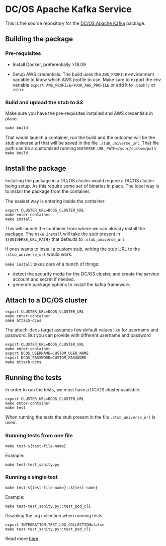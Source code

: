 # DC/OS Apache Kafka Service

This is the source repository for the [DC/OS Apache Kafka](https://mesosphere.com/service-catalog/kafka) package.

## Building the package



### Pre-requisites

- Install Docker, preferentially >18.09

- Setup AWS credentials. The build uses the `AWS_PROFILE` environment variable to know which AWS profile to use. Make sure to export the env variable `export AWS_PROFILE=YOUR_AWS_PROFILE` or add it to `.bashrc` or `zshrc` 

### Build and upload the stub to S3

Make sure you have the pre-requisites installed and AWS credentials in place.

```bash
make build
```

That would launch a container, run the build and the outcome will be the stub universe url that will be saved in the file `.stub_universe_url`. That file path can be a customized running `UNIVERSE_URL_PATH=/your/custom/path make build` 	



## Install the package

Installing the package in a DC/OS cluster would require a DC/OS cluster being setup. As this require some set of binaries in place. The ideal way is to install the package from the container.

The easiest way is entering inside the container:

```
export CLUSTER_URL=DCOS_CLUSTER_URL
make enter-container
make install
```

This will launch the container from where we can already install the package. The `make install` will take the stub present in `${UNIVERSE_URL_PATH}` that defaults to `.stub_universe_url`

If ones wants to install a custom stub, writing the stub URL to the `.stub_universe_url` would work.

`make install` takes care of a bunch of things:

- detect the security mode for the DC/OS cluster, and create the service account and secret if needed.
- generate package options to install the kafka framework.



## Attach to a DC/OS cluster

```
export CLUSTER_URL=DCOS_CLUSTER_URL
make enter-container
make attach-dcos
```

The attach-dcos target assumes few default values like for username and password. But you can provide with different username and password

```
export CLUSTER_URL=DCOS_CLUSTER_URL
make enter-container
export DCOS_USERNAME=CUSTOM_USER_NAME
export DCOS_PASSWORD=CUSTOM_PASSWORD
make attach-dcos
```



## Running the tests

In order to run the tests, we must have a DC/OS cluster available.

```
export CLUSTER_URL=DCOS_CLUSTER_URL
make enter-container
make test
```

When running the tests the stub present in the file `.stub_universe_url` is used.

### Running tests from one file

```
make test-${test-file-name}
```

Example:

```
make test-test_sanity.py
```

### Running a single test

```
make test-${test-file-name}::${test-name}
```

Example:

```
make test-test_sanity.py::test_pod_cli
```


Disabling the log collection when running tests

```
export INTEGRATION_TEST_LOG_COLLECTION=false
make test-test_sanity.py::test_pod_cli
```



Read more [here](/make/)

